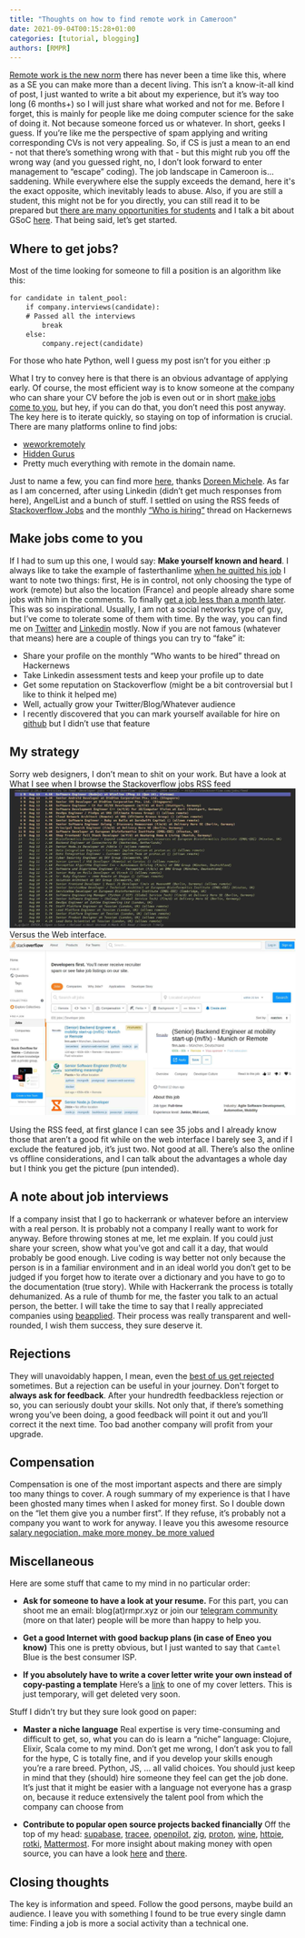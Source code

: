 ```yaml
---
title: "Thoughts on how to find remote work in Cameroon"
date: 2021-09-04T00:15:28+01:00
categories: [tutorial, blogging]
authors: [RMPR]
---
```


[Remote work is the new norm](<https://www.economist.com/graphic-detail/2021/08/11/for-programmers-remote-working-is-becoming-the-norm>)
there has never been a time like this, where as a SE you can make more than a
decent living. This isn&rsquo;t a know-it-all kind of post, I just wanted to write a
bit about my experience, but it&rsquo;s way too long (6 months+) so I will just share
what worked and not for me.  Before I forget, this is mainly for people like me doing
computer science for the sake of doing it. Not because someone forced us or
whatever. In short, geeks I guess. If you&rsquo;re like me the perspective of spam
applying and writing corresponding CVs is not very appealing. So, if CS is just
a mean to an end - not that there&rsquo;s something wrong with that -  but this might
rub you off the wrong way (and you guessed right, no, I don&rsquo;t look forward to
enter management to &ldquo;escape&rdquo; coding). The job landscape in Cameroon is&#x2026;
saddening. While everywhere else the supply exceeds the demand, here it's the
exact opposite, which inevitably leads to abuse. Also, if you are still a student, this might
not be for you directly, you can still read it to be prepared but [there are
many opportunities for students](<https://github.com/deepanshu1422/List-Of-Open-Source-Internships-Programs>) and I talk
a bit about GSoC [here](../Guerilla-Gsoc/). That being said, let&rsquo;s get started.


<a id="orgdc3fe01"></a>

## Where to get jobs?

Most of the time looking for someone to fill a position is an algorithm like this:
```
for candidate in talent_pool:
    if company.interviews(candidate):
    # Passed all the interviews
        break
    else:
        company.reject(candidate)
```
For those who hate Python, well I guess my post isn&rsquo;t for you either :p

What I try to convey here is that there is an obvious advantage of applying early. Of course, the most efficient
way is to know someone at the company who can share your CV before the job is
even out or in short [make jobs come to you](#org595a31d), but hey, if you can do that, you don&rsquo;t need this post anyway.
The key here is to iterate quickly, so staying on top of information is crucial.
There are many platforms online to find jobs:

-   [weworkremotely](<https://weworkremotely.com/>)
-   [Hidden Gurus](<https://hiddengurus.com/>)
-   Pretty much everything with remote in the domain name.

Just to name a few, you can find more [here](<https://docs.google.com/spreadsheets/d/1JfNAbUX_lN9K3MCNHO15GJtJ5qpk7H9Cl3xTBwv2FR8/htmlview>),
thanks [Doreen Michele](<https://news.ycombinator.com/item?id=25312556>).
As far as I am concerned, after using Linkedin (didn&rsquo;t get much responses from here), AngelList and a bunch of stuff.
I settled on using the RSS feeds of [Stackoverflow Jobs](<https://stackoverflow.com/jobs/feed>) and the monthly [&ldquo;Who is hiring&rdquo;](<https://hnrss.org/whoishiring/jobs>) thread on Hackernews


<a id="org5063d35"></a>

## <a id="org595a31d"></a> Make jobs come to you

If I had to sum up this one, I would say: **Make yourself known and heard**. I
always like to take the example of fasterthanlime [when he quitted his job](<https://twitter.com/fasterthanlime/status/1292239088704258049>) I want to
note two things: first, He is in control, not only choosing the type of work (remote) but
also the location (France) and people already share some jobs with him in the comments.
To finally [get a job less than a month later](<https://twitter.com/fasterthanlime/status/1301237794828963841>). This
was so inspirational. Usually, I am not a social networks type of guy, but I&rsquo;ve come to tolerate some of them
with time. By the way, you can find me on [Twitter](<https://twitter.com/Mairo_Rufus>) and [Linkedin](<https://www.linkedin.com/in/mpr/>) mostly.
Now if you are not famous (whatever that means) here are a couple of things you can try to &ldquo;fake&rdquo; it:

-   Share your profile on the monthly &ldquo;Who wants to be hired&rdquo; thread on Hackernews
-   Take Linkedin assessment tests and keep your profile up to date
-   Get some reputation on Stackoverflow (might be a bit controversial but I like to think it helped me)
-   Well, actually grow your Twitter/Blog/Whatever audience
-   I recently discovered that you can mark yourself available for hire on [github](https://github.com/settings/profile) but I didn&rsquo;t use that feature


<a id="org7d7f1dd"></a>

## My strategy

Sorry web designers, I don&rsquo;t mean to shit on your work. But have a look at
What I see when I browse the Stackoverflow jobs RSS feed
![newsboat stackoverflow jobs](../../images/newsboat_stackoverflow_jobs.jpg)
Versus the Web interface.
![stackoverflow jobs web interface](../../images/stackoverflow_jobs_web.jpg)

Using the RSS feed, at first glance I can see 35 jobs and I already know those
that aren&rsquo;t a good fit while on the web interface I barely see 3, and if I exclude the featured job, it&rsquo;s just two. Not good at all. There&rsquo;s also the
online vs offline considerations, and I can talk about the advantages a whole
day but I think you get the picture (pun intended).


<a id="orgdc32eae"></a>

## A note about job interviews

If a company insist that I go to hackerrank or whatever before an interview
with a real person. It is probably not a company I really want to work for anyway.
Before throwing stones at me, let me explain. If you could just share your screen,
show what you&rsquo;ve got and call it a day, that would probably be good enough.
Live coding is way better not only because the person is in a familiar
environment and in an ideal world you don&rsquo;t get to be judged if you forget
how to iterate over a dictionary and you have to go to the documentation (true
story). While with Hackerrank the process is totally dehumanized. As a rule of thumb
for me, the faster you talk to an actual person, the better. I will take the time to say
that I really appreciated companies using [beapplied](<https://www.beapplied.com/>). Their
process was really transparent and well-rounded, I wish them success, they sure
deserve it.


<a id="orge881430"></a>

## Rejections

They will unavoidably happen, I mean, even the [best of us get rejected](<https://web.eecs.utk.edu/~azh/blog/allmyrejections.html>)
sometimes. But a rejection can be useful in your journey. Don't forget to  **always ask for
feedback**. After your hundredth feedbackless rejection or so, you can seriously doubt your skills.
Not only that, if there&rsquo;s something wrong you&rsquo;ve been doing, a good feedback
will point it out and you&rsquo;ll correct it the next time. Too bad another
company will profit from your upgrade.


<a id="org861dd5d"></a>

## Compensation

Compensation is one of the most important aspects and there are simply too many things to cover.
A rough summary of my experience is that I have been ghosted many times when I asked for money first. So
I double down on the &ldquo;let them give you a number first&rdquo;. If they refuse, it&rsquo;s probably not
a company you want to work for anyway. I leave you this awesome resource [salary negociation, make more money, be more valued](<https://www.kalzumeus.com/2012/01/23/salary-negotiation/>)

<a id="orgfb63a65"></a>

## Miscellaneous

Here are some stuff that came to my mind in no particular order:

-   **Ask for someone to have a look at your resume.**
    For this part, you can shoot me an email: blog(at)rmpr.xyz or join our [telegram community](<https://t.me/joinchat/8VX3yG6k7GI0NjY0>) (more on that later)
    people will be more than happy to help you.

-   **Get a good Internet with good backup plans (in case of Eneo you know)**
    This one is pretty obvious, but I just wanted to say that `Camtel` Blue is the
    best consumer ISP.

-   **If you absolutely have to write a cover letter write your own instead of copy-pasting a template**
    Here&rsquo;s a [link](<https://paste.centos.org/view/7791344b>) to one of my cover letters. This is just
    temporary, will get deleted very soon.

Stuff I didn&rsquo;t try but they sure look good on paper:

-   **Master a niche language**
    Real expertise is very time-consuming and difficult to get, so, what you can
    do is learn a &ldquo;niche&rdquo; language: Clojure, Elixir, Scala come to my mind. Don&rsquo;t get
    me wrong, I don&rsquo;t ask you to fall for the hype,  C is totally fine, and if you
    develop your skills enough you&rsquo;re a rare breed. Python, JS, &#x2026; all valid choices. You should just keep in mind that they (should) hire someone they feel can get the job done. It&rsquo;s
    just that it might be easier with a language not everyone has a grasp on, because it
    reduce extensively the talent pool from which the company can choose from

-   **Contribute to popular open source projects backed financially**
    Off the top of my head: [supabase](<https://github.com/supabase/supabase>),
    [tracee](<https://github.com/aquasecurity/tracee>),
    [openpilot](<https://github.com/commaai/openpilot>),
    [zig](<https://github.com/ziglang/zig>),
    [proton](<https://github.com/ValveSoftware/Proton>),
    [wine](<https://wiki.winehq.org/Submitting_Patches>),
    [httpie](<https://github.com/httpie/httpie>),
    [rotki](<https://github.com/rotki/rotki>),
    [Mattermost](<https://github.com/mattermost>).
    For more insight about making money with open source, you can have a look
    [here](<https://twitter.com/VittoStack/status/1433324585659871237?s=19>) and
    [there](<https://drewdevault.com/2020/11/20/A-few-ways-to-make-money-in-FOSS.html>).


<a id="org631fcf6"></a>

## Closing thoughts

The key is information and speed. Follow the good persons, maybe build an audience.
I leave you with something I found to be true every single damn time:
Finding a job is more a social activity than a technical one.


